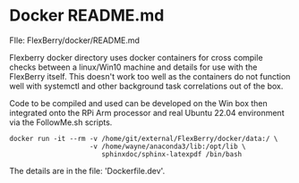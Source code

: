 Docker README.md
================

FIle: FlexBerry/docker/README.md

Flexberry docker directory uses docker containers for cross
compile checks between a linux/Win10 machine and details
for use with the FlexBerry itself. This doesn't work too
well as the containers do not function well with systemctl
and other background task correlations out of the box.

Code to be compiled and used can be developed on the Win box
then integrated onto the RPi Arm processor and real Ubuntu
22.04 environment via the FollowMe.sh scripts.

    docker run -it --rm -v /home/git/external/FlexBerry/docker/data:/ \
                        -v /home/wayne/anaconda3/lib:/opt/lib \
                           sphinxdoc/sphinx-latexpdf /bin/bash

The details are in the file: 'Dockerfile.dev'.

